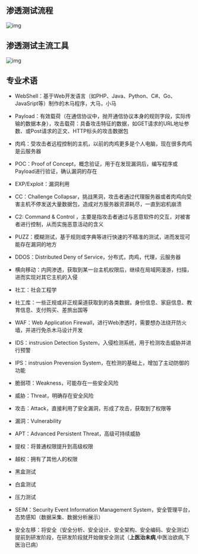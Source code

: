 ## 渗透测试流程

![img](/assets/image-20231118195141357)

## 渗透测试主流工具

![img](/assets/image-20231118195236776)

## 专业术语

- WebShell：基于Web开发语言（如PHP、Java、Python、C#、Go、JavaSript等）制作的木马程序，大马，小马

- Payload：有效载荷（在通信协议中，抛开通信协议本身的规则字段，实际传输的数据本身），攻击载荷：具备攻击特征的数据，如GET请求的URL地址参数、或Post请求的正文、HTTP标头的攻击数据包

- 肉鸡：受攻击者远程控制的主机，以前的肉鸡更多是个人电脑，现在很多肉鸡是云服务器
- POC：Proof of Concept，概念验证，用于在发现漏洞后，编写程序或Payload进行验证，确认漏洞的存在
- EXP/Exploit：漏洞利用
- CC：Challenge Collapsar，挑战黑洞，攻击者通过代理服务器或者肉鸡向受害主机不停发送大量数据包，造成对方服务器资源耗尽，一直到宕机崩溃
- C2: Command & Control ，主要是指攻击者通过与恶意软件的交互，对被害者进行控制，从而实施恶意活动的含义
- PUZZ：模糊测试，基于规则或字典等进行快速的不精准的测试，进而发现可能存在漏洞的地方
- DDOS：Distributed Deny of Service，分布式，肉鸡，代理，云服务器
- 横向移动：内网渗透，获取到某一台主机权限后，继续在局域网漫游，扫描，进而实现对其它主机的入侵
- 社工：社会工程学
- 社工库：一些正规或非正规渠道获取到的各类数据，身份信息、家庭信息、教育信息、支付购买、差旅出国等
- WAF：Web Application Firewall，进行Web渗透时，需要想办法绕开防火墙，并进行免杀木马设计开发
- IDS：instrusion Detection System，入侵检测系统，用于检测攻击威胁并进行预警
- IPS：instrusion Prevension System，在检测的基础上，增加了主动防御的功能
- 脆弱项：Weakness，可能存在一些安全风险
- 威胁：Threat，明确存在安全风险
- 攻击：Attack，直接利用了安全漏洞，形成了攻击，获取到了权限等
- 漏洞：Vulnerability
- APT：Advanced Persistent Threat，高级可持续威胁
- 提权：将普通权限提升到高级权限
- 越权：拥有了其他人的权限
- 黑盒测试
- 白盒测试
- 压力测试
- SEIM：Security Event Information Management System，安全管理平台，态势感知（数据采集、数据分析展示）
- 安全左移：将安全（安全分析、安全设计、安全架构、安全编码、安全测试）提前到研发阶段，在研发阶段就开始做安全测试（**上医治未病**,中医治欲病,下医治已病）

